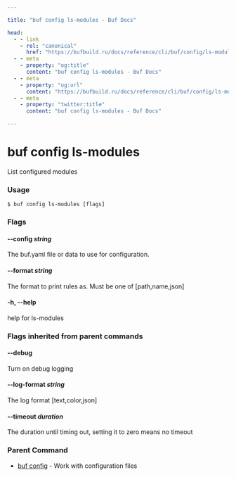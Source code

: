 ```yaml
---

title: "buf config ls-modules - Buf Docs"

head:
  - - link
    - rel: "canonical"
      href: "https://bufbuild.ru/docs/reference/cli/buf/config/ls-modules/"
  - - meta
    - property: "og:title"
      content: "buf config ls-modules - Buf Docs"
  - - meta
    - property: "og:url"
      content: "https://bufbuild.ru/docs/reference/cli/buf/config/ls-modules/"
  - - meta
    - property: "twitter:title"
      content: "buf config ls-modules - Buf Docs"

---
```


# buf config ls-modules

List configured modules

### Usage

```console
$ buf config ls-modules [flags]
```

### Flags

#### \--config _string_

The buf.yaml file or data to use for configuration.

#### \--format _string_

The format to print rules as. Must be one of \[path,name,json\]

#### \-h, --help

help for ls-modules

### Flags inherited from parent commands

#### \--debug

Turn on debug logging

#### \--log-format _string_

The log format \[text,color,json\]

#### \--timeout _duration_

The duration until timing out, setting it to zero means no timeout

### Parent Command

- [buf config](../) - Work with configuration files

